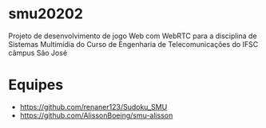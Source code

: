 # smu20202
Projeto de desenvolvimento de jogo Web com WebRTC para a disciplina de Sistemas Multimídia do Curso de Engenharia de Telecomunicações do IFSC câmpus São José

# Equipes

- https://github.com/renaner123/Sudoku_SMU
- https://github.com/AlissonBoeing/smu-alisson
